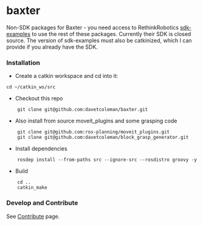 baxter
======

Non-SDK packages for Baxter - you need access to RethinkRobotics [sdk-examples](https://github.com/RethinkRobotics/sdk-examples) to use the rest of these packages. Currently their SDK is closed source. The version of sdk-examples must also be catkinized, which I can provide if you already have the SDK.


### Installation

* Create a catkin workspace and cd into it:

```
cd ~/catkin_ws/src
```

* Checkout this repo

```
    git clone git@github.com:davetcoleman/baxter.git
```

* Also install from source moveit_plugins and some grasping code

```
    git clone git@github.com:ros-planning/moveit_plugins.git
    git clone git@github.com:davetcoleman/block_grasp_generator.git
```

* Install dependencies

```
    rosdep install --from-paths src --ignore-src --rosdistro groovy -y
```

* Build

```
    cd ..
    catkin_make
```

### Develop and Contribute

See [Contribute](https://github.com/osrf/baxter/blob/master/CONTRIBUTING.md) page.
